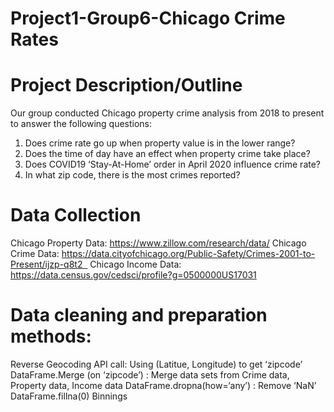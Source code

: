 # Project1-Group6-Chicago Crime Rates 


# Project Description/Outline
Our group conducted Chicago property crime analysis from 2018 to present to answer the following questions: 
1. Does crime rate go up when property value is in the lower range?
2. Does the time of day have an effect when property crime take place?
3. Does COVID19 ‘Stay-At-Home’ order in April 2020 influence crime rate? 
4. In what zip code, there is the most crimes reported?


# Data Collection
Chicago Property Data: https://www.zillow.com/research/data/
Chicago Crime Data: https://data.cityofchicago.org/Public-Safety/Crimes-2001-to-Present/ijzp-q8t2  
Chicago Income Data: https://data.census.gov/cedsci/profile?g=0500000US17031

# Data cleaning and preparation methods:
Reverse Geocoding API call: Using (Latitue, Longitude) to get ‘zipcode’
DataFrame.Merge (on ‘zipcode’) : Merge data sets from Crime data, Property data, Income data
DataFrame.dropna(how=‘any’) : Remove ‘NaN’
DataFrame.fillna(0)
Binnings


